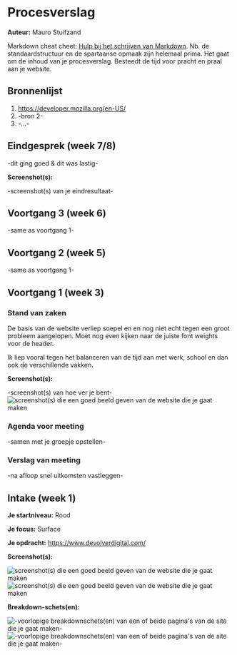 # Procesverslag
**Auteur:** Mauro Stuifzand

Markdown cheat cheet: [Hulp bij het schrijven van Markdown](https://github.com/adam-p/markdown-here/wiki/Markdown-Cheatsheet). Nb. de standaardstructuur en de spartaanse opmaak zijn helemaal prima. Het gaat om de inhoud van je procesverslag. Besteedt de tijd voor pracht en praal aan je website.



## Bronnenlijst
1. https://developer.mozilla.org/en-US/
2. -bron 2-
3. -...-



## Eindgesprek (week 7/8)

-dit ging goed & dit was lastig-

**Screenshot(s):**

-screenshot(s) van je eindresultaat-



## Voortgang 3 (week 6)

-same as voortgang 1-



## Voortgang 2 (week 5)

-same as voortgang 1-



## Voortgang 1 (week 3)

### Stand van zaken

De basis van de website verliep soepel en en nog niet echt tegen een groot probleem aangelopen. Moet nog even kijken naar de juiste font weights voor de header. 

Ik liep vooral tegen het balanceren van de tijd aan met werk, school en dan ook de verschillende vakken.

**Screenshot(s):**

-screenshot(s) van hoe ver je bent-
![screenshot(s) die een goed beeld geven van de website die je gaat maken](images/voortgang01.png)

### Agenda voor meeting

-samen met je groepje opstellen-

### Verslag van meeting

-na afloop snel uitkomsten vastleggen-



## Intake (week 1)

**Je startniveau:** Rood

**Je focus:** Surface

**Je opdracht:** https://www.devolverdigital.com/

**Screenshot(s):**

![screenshot(s) die een goed beeld geven van de website die je gaat maken](images/screenshot01.png)
![screenshot(s) die een goed beeld geven van de website die je gaat maken](images/screenshot02.png)

**Breakdown-schets(en):**

![-voorlopige breakdownschets(en) van een of beide pagina's van de site die je gaat maken-](images/frame_01.png)
![-voorlopige breakdownschets(en) van een of beide pagina's van de site die je gaat maken-](images/frame_02.png)
